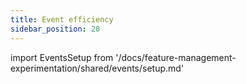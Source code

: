 ```yaml
---
title: Event efficiency
sidebar_position: 20
---
```


import EventsSetup from '/docs/feature-management-experimentation/shared/events/setup.md'

<EventsSetup />